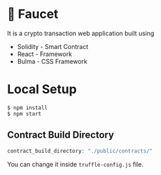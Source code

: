 # 🧱 Faucet
It is a crypto transaction web application built using
* Solidity - Smart Contract
* React - Framework
* Bulma - CSS Framework

# Local Setup
```
$ npm install
$ npm start
```

## Contract Build Directory
```js
contract_build_directory: "./public/contracts/"
```
You can change it inside `truffle-config.js` file.
